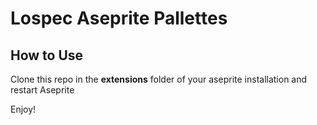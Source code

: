 # Lospec Aseprite Pallettes

## How to Use

Clone this repo in the **extensions** folder of your aseprite installation and restart Aseprite

Enjoy!
